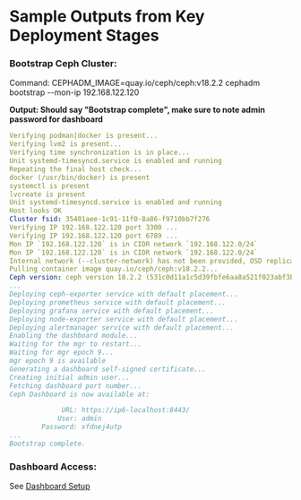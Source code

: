 # Sample Outputs from Key Deployment Stages

### Bootstrap Ceph Cluster:
Command:
CEPHADM_IMAGE=quay.io/ceph/ceph:v18.2.2 cephadm bootstrap --mon-ip 192.168.122.120

**Output: Should say "Bootstrap complete", make sure to note admin password for dashboard**
```yaml
Verifying podman|docker is present...
Verifying lvm2 is present...
Verifying time synchronization is in place...
Unit systemd-timesyncd.service is enabled and running
Repeating the final host check...
docker (/usr/bin/docker) is present
systemctl is present
lvcreate is present
Unit systemd-timesyncd.service is enabled and running
Host looks OK
Cluster fsid: 35401aee-1c91-11f0-8a86-f9710bb7f276
Verifying IP 192.168.122.120 port 3300 ...
Verifying IP 192.168.122.120 port 6789 ...
Mon IP `192.168.122.120` is in CIDR network `192.168.122.0/24`
Mon IP `192.168.122.120` is in CIDR network `192.168.122.0/24`
Internal network (--cluster-network) has not been provided, OSD replication will default to the public_network
Pulling container image quay.io/ceph/ceph:v18.2.2...
Ceph version: ceph version 18.2.2 (531c0d11a1c5d39fbfe6aa8a521f023abf3bf3e2) reef (stable)
...
Deploying ceph-exporter service with default placement...
Deploying prometheus service with default placement...
Deploying grafana service with default placement...
Deploying node-exporter service with default placement...
Deploying alertmanager service with default placement...
Enabling the dashboard module...
Waiting for the mgr to restart...
Waiting for mgr epoch 9...
mgr epoch 9 is available
Generating a dashboard self-signed certificate...
Creating initial admin user...
Fetching dashboard port number...
Ceph Dashboard is now available at:

             URL: https://ip6-localhost:8443/
            User: admin
        Password: xfdnej4utp
...
Bootstrap complete.
```

### Dashboard Access:
See [Dashboard Setup](Dashboard%20Setup.md)


